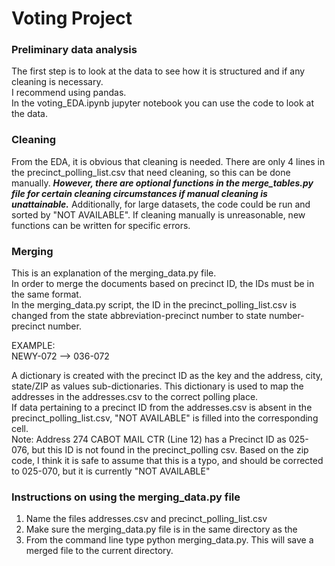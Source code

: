 # Voting Project

### Preliminary data analysis
The first step is to look at the data to see how it is structured and if any cleaning is necessary.  
I recommend using pandas.  
In the voting_EDA.ipynb jupyter notebook you can use the code to look at the data.

### Cleaning
From the EDA, it is obvious that cleaning is needed.
There are only 4 lines in the precinct_polling_list.csv that need cleaning, so this can be done manually.
***However, there are optional functions in the merge_tables.py file for certain cleaning circumstances 
if manual cleaning is unattainable.***
Additionally, for large datasets, the code could be run and sorted by "NOT AVAILABLE".  If cleaning manually is 
unreasonable, new functions can be written for specific errors.

### Merging
This is an explanation of the merging_data.py file.  
In order to merge the documents based on precinct ID, the IDs must be in the same format.  
In the merging_data.py script, the ID in the precinct_polling_list.csv is changed from the state abbreviation-precinct number
to state number-precinct number.    
  
EXAMPLE:  
NEWY-072 --> 036-072  
  
A dictionary is created with the precinct ID as the key and the address, city, state/ZIP as values sub-dictionaries.
This dictionary is used to map the addresses in the addresses.csv to the correct polling place.  
If data pertaining to a precinct ID from the addresses.csv is absent in the precinct_polling_list.csv, 
"NOT AVAILABLE" is filled into the corresponding cell.  
Note: Address 274 CABOT MAIL CTR (Line 12) has a Precinct ID as 025-076, but this ID is not found in the precinct_polling csv.  Based on the zip code, I think it is safe to assume that this is a typo, and should be corrected to 025-070, but it is currently "NOT AVAILABLE"

### Instructions on using the merging_data.py file
1. Name the files addresses.csv and precinct_polling_list.csv 
2. Make sure the merging_data.py file is in the same directory as the 
3. From the command line type python merging_data.py.  This will save a merged file to the current directory.

